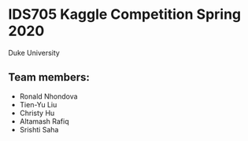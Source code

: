 # IDS705 Kaggle Competition Spring 2020
Duke University

## Team members:

* Ronald Nhondova
* Tien-Yu Liu
* Christy Hu
* Altamash Rafiq
* Srishti Saha
